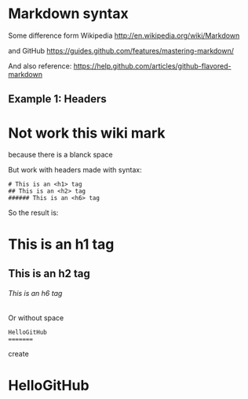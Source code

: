 # Markdown syntax

Some difference form Wikipedia
http://en.wikipedia.org/wiki/Markdown

and GitHub
https://guides.github.com/features/mastering-markdown/

And also reference:
https://help.github.com/articles/github-flavored-markdown



## Example 1: Headers


Not work this wiki mark
 =======

because there is a blanck space 


But work with headers made with syntax:

```
# This is an <h1> tag
## This is an <h2> tag
###### This is an <h6> tag
```

So the result is:


# This is an h1 tag
## This is an h2 tag
###### This is an h6 tag


Or without space
```
HelloGitHub
=======
```
create

HelloGitHub
=======




